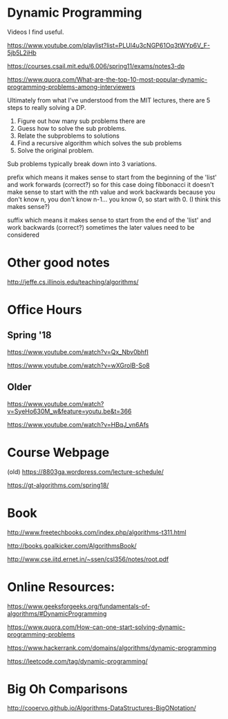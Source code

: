 # Dynamic Programming
Videos I find useful.

https://www.youtube.com/playlist?list=PLUl4u3cNGP61Oq3tWYp6V_F-5jb5L2iHb

https://courses.csail.mit.edu/6.006/spring11/exams/notes3-dp

https://www.quora.com/What-are-the-top-10-most-popular-dynamic-programming-problems-among-interviewers

Ultimately from what I've understood from the MIT lectures, there are 5 steps to really solving a DP.

1. Figure out how many sub problems there are
2. Guess how to solve the sub problems.
3. Relate the subproblems to solutions
4. Find a recursive algorithm which solves the sub problems
5. Solve the original problem.

Sub problems typically break down into 3 variations.

prefix which means it makes sense to start from the beginning of the 'list' and work forwards (correct?)
   so for this case doing fibbonacci it doesn't make sense to start with the nth value and work backwards because
   you don't know n, you don't know n-1... you know 0, so start with 0. (I think this makes sense?)
   
suffix which means it makes sense to start from the end of the 'list' and work backwards (correct?)
   sometimes the later values need to be considered 

# Other good notes
http://jeffe.cs.illinois.edu/teaching/algorithms/

# Office Hours
## Spring '18
https://www.youtube.com/watch?v=Qx_Nbv0bhfI

https://www.youtube.com/watch?v=wXGrolB-So8

## Older
https://www.youtube.com/watch?v=SyeHo630M_w&feature=youtu.be&t=366

https://www.youtube.com/watch?v=HBqJ_vn6Afs

# Course Webpage
(old) https://8803ga.wordpress.com/lecture-schedule/

https://gt-algorithms.com/spring18/

# Book
http://www.freetechbooks.com/index.php/algorithms-t311.html

http://books.goalkicker.com/AlgorithmsBook/

http://www.cse.iitd.ernet.in/~ssen/csl356/notes/root.pdf

# Online Resources:
https://www.geeksforgeeks.org/fundamentals-of-algorithms/#DynamicProgramming

https://www.quora.com/How-can-one-start-solving-dynamic-programming-problems

https://www.hackerrank.com/domains/algorithms/dynamic-programming

https://leetcode.com/tag/dynamic-programming/

# Big Oh Comparisons
http://cooervo.github.io/Algorithms-DataStructures-BigONotation/
